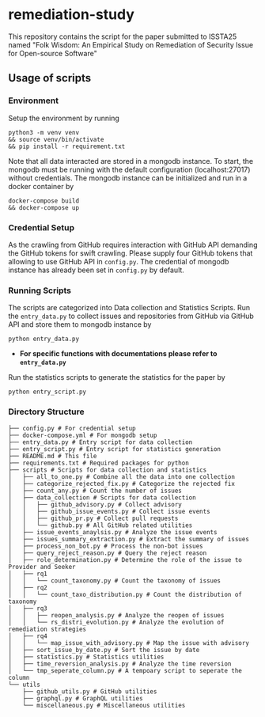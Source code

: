 # remediation-study
This repository contains the script for the paper submitted to ISSTA25 named "Folk Wisdom: An Empirical Study on Remediation
of Security Issue for Open-source Software"

## Usage of scripts
### Environment
Setup the environment by running
```
python3 -m venv venv
&& source venv/bin/activate
&& pip install -r requirement.txt
```
Note that all data interacted are stored in a mongodb instance. To start, the mongodb must be running with the default configuration (localhost:27017) without credentials. The mongodb instance can be initialized and run in a docker container by 
```
docker-compose build
&& docker-compose up
```
### Credential Setup
As the crawling from GitHub requires interaction with GitHub API demanding the GitHub tokens for swift crawling. Please supply four GitHub tokens that allowing to use GitHub API in `config.py`.
The credential of mongodb instance has already been set in `config.py` by default. 

### Running Scripts
The scripts are categorized into Data collection and Statistics Scripts. 
Run the `entry_data.py` to collect issues and repositories from GitHub via GitHub API and store them to mongodb instance by
```
python entry_data.py
```
* **For specific functions with documentations please refer to `entry_data.py`**


Run the statistics scripts to generate the statistics for the paper by
```
python entry_script.py
```

### Directory Structure
```
├── config.py # For credential setup
├── docker-compose.yml # For mongodb setup
├── entry_data.py # Entry script for data collection
├── entry_script.py # Entry script for statistics generation
├── README.md # This file
├── requirements.txt # Required packages for python
├── scripts # Scripts for data collection and statistics
│   ├── all_to_one.py # Combine all the data into one collection
│   ├── categorize_rejected_fix.py # Categorize the rejected fix
│   ├── count_any.py # Count the number of issues
│   ├── data_collection # Scripts for data collection
│   │   ├── github_advisory.py # Collect advisory
│   │   ├── github_issue_events.py # Collect issue events
│   │   ├── github_pr.py # Collect pull requests
│   │   └── github.py # All GitHub related utilities
│   ├── issue_events_anaylsis.py # Analyze the issue events
│   ├── issues_summary_extraction.py # Extract the summary of issues
│   ├── process_non_bot.py # Process the non-bot issues 
│   ├── query_reject_reason.py # Query the reject reason
│   ├── role_determination.py # Determine the role of the issue to Provider and Seeker
│   ├── rq1
│   │   └── count_taxonomy.py # Count the taxonomy of issues
│   ├── rq2
│   │   └── count_taxo_distribution.py # Count the distribution of taxonomy
│   ├── rq3
│   │   ├── reopen_analysis.py # Analyze the reopen of issues
│   │   └── rs_distri_evolution.py # Analyze the evolution of remediation strategies
│   ├── rq4
│   │   └── map_issue_with_advisory.py # Map the issue with advisory
│   ├── sort_issue_by_date.py # Sort the issue by date
│   ├── statistics.py # Statistics utilities
│   ├── time_reversion_analysis.py # Analyze the time reversion
│   └── tmp_seperate_column.py # A tempoary script to seperate the column
└── utils
    ├── github_utils.py # GitHub utilities
    ├── graphql.py # GraphQL utilities
    └── miscellaneous.py # Miscellaneous utilities
```